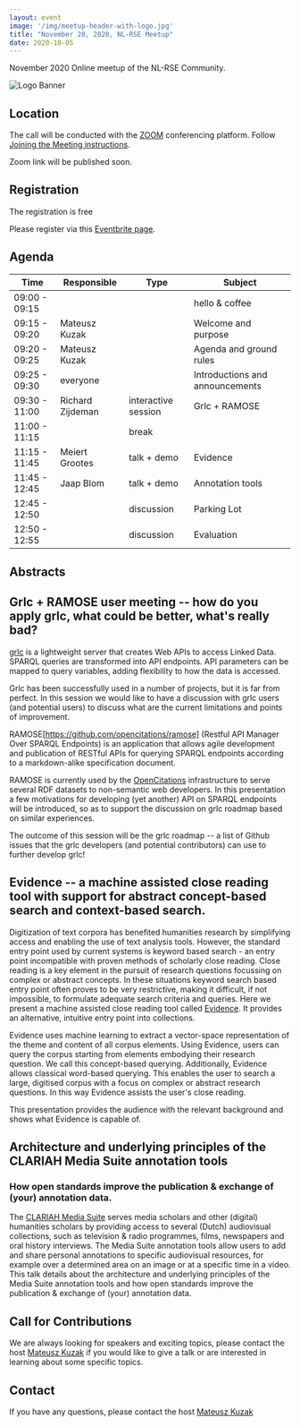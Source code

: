 ```yaml
---
layout: event
image: '/img/meetup-header-with-logo.jpg'
title: "November 20, 2020, NL-RSE Meetup"
date: 2020-10-05
---
```


November 2020 Online meetup of the NL-RSE Community.
<!--break-->
![Logo Banner](/img/meetups/logo-banner.jpg)

## Location
The call will be conducted with the [ZOOM](https://zoom.us) conferencing platform. Follow [Joining the Meeting instructions](https://support.zoom.us/hc/en-us/articles/201362193-Joining-a-Meeting).

Zoom link will be published soon.

## Registration
The registration is free<br />

Please register via this [Eventbrite page](https://www.eventbrite.co.uk/e/nl-rse-meetup-november-20-2020-tickets-126405926529).

## Agenda

| Time | Responsible | Type | Subject |
| --- | ------------ | ---- | ------- |
| 09:00 - 09:15 | | | hello & coffee |
| 09:15 - 09:20 | Mateusz Kuzak | | Welcome and purpose |
| 09:20 - 09:25 | Mateusz Kuzak | | Agenda and ground rules |
| 09:25 - 09:30 | everyone | | Introductions and announcements |
| 09:30 - 11:00 | Richard Zijdeman | interactive session | Grlc + RAMOSE |
| 11:00 - 11:15 |  | break |  |
| 11:15 - 11:45 | Meiert Grootes | talk + demo | Evidence |
| 11:45 - 12:45 | Jaap Blom | talk + demo | Annotation tools |
| 12:45 - 12:50 | | discussion | Parking Lot |
| 12:50 - 12:55 | | discussion | Evaluation |

## Abstracts
## Grlc + RAMOSE user meeting -- how do you apply grlc, what could be better, what's really bad?
[grlc](https://github.com/CLARIAH/grlc) is a lightweight server that creates Web APIs to access Linked Data. SPARQL queries are transformed into API endpoints. API parameters can be mapped to query variables, adding flexibility to how the data is accessed.

Grlc has been successfully used in a number of projects, but it is far from perfect. In this session we would like to have a discussion with grlc users (and potential users) to discuss what are the current limitations and points of improvement.

RAMOSE[https://github.com/opencitations/ramose] (Restful API Manager Over SPARQL Endpoints) is an application that allows agile development and publication of RESTful APIs for querying SPARQL endpoints according to a markdown-alike specification document.

RAMOSE is currently used by the [OpenCitations](http://opencitations.net/) infrastructure to serve several RDF datasets to non-semantic web developers. In this presentation a few motivations for developing (yet another) API on SPARQL endpoints will be introduced, so as to support the discussion on grlc roadmap based on similar experiences.

The outcome of this session will be the grlc roadmap -- a list of Github issues that the grlc developers (and potential contributors) can use to further develop grlc!

## Evidence -- a machine assisted close reading tool with support for abstract concept-based search and context-based search.
Digitization of text corpora has benefited humanities research by simplifying access and enabling the use of text analysis tools. However, the standard entry point used by current systems is keyword based search - an entry point incompatible with proven methods of scholarly close reading. Close reading is a key element in the pursuit of research questions focussing on complex or abstract concepts. In these situations keyword search based entry point often proves to be very restrictive, making it difficult, if not impossible, to formulate adequate search criteria and queries. Here we present a machine assisted close reading tool called [Evidence](https://research-software.nl/software/evidence). It provides an alternative, intuitive entry point into collections.  

Evidence uses machine learning to extract a vector-space representation of the theme and content of all corpus elements. Using Evidence, users can query the corpus starting from elements embodying their research question. We call this concept-based querying. Additionally, Evidence allows classical word-based querying. This enables the user to search a large, digitised corpus with a focus on complex or abstract research questions. In this way Evidence assists the user's close reading.

This presentation provides the audience with the relevant background and shows what Evidence is capable of.

## Architecture and underlying principles of the CLARIAH Media Suite annotation tools
### How open standards improve the publication & exchange of (your) annotation data.
The [CLARIAH Media Suite](https://mediasuite.clariah.nl/) serves media scholars and other (digital) humanities scholars by providing access to several (Dutch) audiovisual collections, such as television & radio programmes, films, newspapers and oral history interviews. The Media Suite annotation tools allow users to add and share personal annotations to specific audiovisual resources, for example over a determined area on an image or at a specific time in a video. This talk details about the architecture and underlying principles of the Media Suite annotation tools and how open standards improve the publication & exchange of (your) annotation data.

## Call for Contributions
We are always looking for speakers and exciting topics, please contact the host [Mateusz Kuzak](mailto:m.kuzak@esciencecenter.nl) if you would like to give a talk or are interested in learning about some specific topics.

## Contact
If you have any questions, please contact the host [Mateusz Kuzak](mailto:m.kuzak@esciencecenter.nl)
